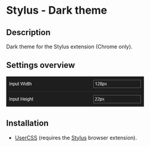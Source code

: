 # Stylus - Dark theme

## Description

Dark theme for the Stylus extension (Chrome only).

## Settings overview

![Settings](settings.png)

## Installation

- [UserCSS](./stylus-editor-customization.user.css) (requires the [Stylus](https://github.com/openstyles/stylus#releases) browser extension).
